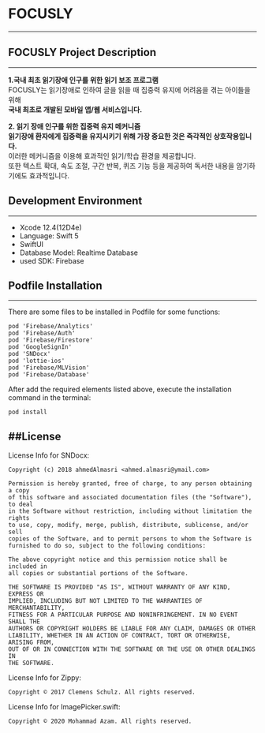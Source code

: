 # FOCUSLY
------------------

## FOCUSLY Project Description
---------------------

**1.국내 최초 읽기장애 인구를 위한 읽기 보조 프로그램** <br/>
FOCUSLY는 읽기장애로 인하여 글을 읽을 때 집중력 유지에 어려움을 겪는 아이들을 위해 <br/>
**국내 최초로 개발된 모바일 앱/웹 서비스입니다.**

**2. 읽기 장애 인구를 위한 집중력 유지 메커니즘** <br/>
**읽기장애 환자에게 집중력을 유지시키기 위해 가장 중요한 것은 즉각적인 상호작용입니다.** <br/>
이러한 메커니즘을 이용해 효과적인 읽기/학습 환경을 제공합니다. <br/>
또한 텍스트 확대, 속도 조절, 구간 반복, 퀴즈 기능 등을 제공하여 독서한 내용을 암기하기에도 효과적입니다. <br/>
 
## Development Environment
---------------------

- Xcode 12.4(12D4e)
- Language: Swift 5
- SwiftUI
- Database Model: Realtime Database
- used SDK: Firebase

## Podfile Installation
--------------------

There are some files to be installed in Podfile for some functions:
```
pod 'Firebase/Analytics'
pod 'Firebase/Auth'
pod 'Firebase/Firestore'
pod 'GoogleSignIn'
pod 'SNDocx'
pod 'lottie-ios'
pod 'Firebase/MLVision'
pod 'Firebase/Database'
```

After add the required elements listed above, execute the installation command in the terminal:
```
pod install
```

##License
------------

License Info for SNDocx:
```
Copyright (c) 2018 ahmedAlmasri <ahmed.almasri@ymail.com>

Permission is hereby granted, free of charge, to any person obtaining a copy
of this software and associated documentation files (the "Software"), to deal
in the Software without restriction, including without limitation the rights
to use, copy, modify, merge, publish, distribute, sublicense, and/or sell
copies of the Software, and to permit persons to whom the Software is
furnished to do so, subject to the following conditions:

The above copyright notice and this permission notice shall be included in
all copies or substantial portions of the Software.

THE SOFTWARE IS PROVIDED "AS IS", WITHOUT WARRANTY OF ANY KIND, EXPRESS OR
IMPLIED, INCLUDING BUT NOT LIMITED TO THE WARRANTIES OF MERCHANTABILITY,
FITNESS FOR A PARTICULAR PURPOSE AND NONINFRINGEMENT. IN NO EVENT SHALL THE
AUTHORS OR COPYRIGHT HOLDERS BE LIABLE FOR ANY CLAIM, DAMAGES OR OTHER
LIABILITY, WHETHER IN AN ACTION OF CONTRACT, TORT OR OTHERWISE, ARISING FROM,
OUT OF OR IN CONNECTION WITH THE SOFTWARE OR THE USE OR OTHER DEALINGS IN
THE SOFTWARE.
```

License Info for Zippy:
```
Copyright © 2017 Clemens Schulz. All rights reserved.
```

License Info for ImagePicker.swift:
```
Copyright © 2020 Mohammad Azam. All rights reserved.
```
